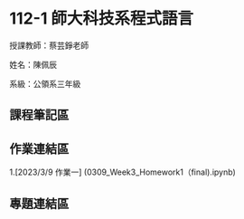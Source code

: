 # 112-1 師大科技系程式語言
授課教師：蔡芸錚老師 

姓名：陳佩辰 

系級：公領系三年級 


## 課程筆記區

## 作業連結區
1.[2023/3/9 作業一] (0309_Week3_Homework1（final).ipynb)




## 專題連結區
